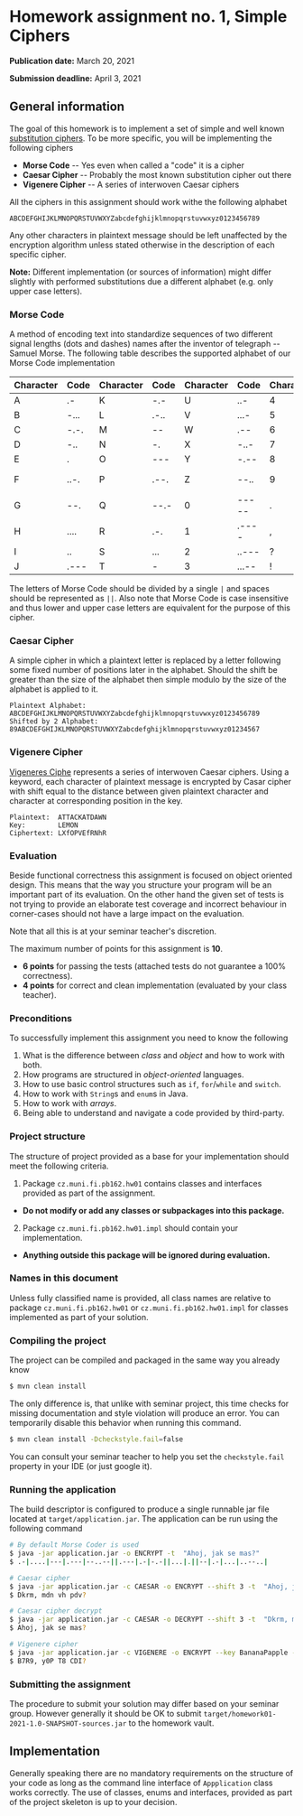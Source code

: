 Homework assignment no. 1, Simple Ciphers
====================================

**Publication date:**  March 20, 2021

**Submission deadline:** April 3, 2021

General information
-------------------
The goal of this homework is to implement a set of simple and well known [substitution ciphers](https://en.wikipedia.org/wiki/Substitution_cipher).
To be more specific, you will be implementing the following ciphers

* **Morse Code** -- Yes even when called a "code" it is a cipher
* **Caesar Cipher** -- Probably the most known substitution cipher out there
* **Vigenere Cipher** -- A series of interwoven Caesar ciphers

All the ciphers in this assignment should work withe the following alphabet

```text
ABCDEFGHIJKLMNOPQRSTUVWXYZabcdefghijklmnopqrstuvwxyz0123456789
```

Any other characters in plaintext message should be left unaffected by the encryption algorithm unless stated otherwise in the description of each specific cipher.

**Note:** Different implementation (or sources of information) might differ slightly with performed substitutions due a different alphabet (e.g. only upper case letters).

### Morse Code
A method of encoding text into standardize sequences of two different signal lengths (dots and dashes) names after the inventor of telegraph -- Samuel Morse.
The following table describes the supported alphabet of our Morse Code implementation

| Character | Code      | Character | Code      | Character | Code      | Character | Code      |
| ----      | ---       | ---       | ---       | ---       | ---       | ---       | ---       |
| A         | .-        | K         | -.-       | U         | ..-       | 4         | ....-     |
| B         | -...      | L         | .-..      | V         | ...-      | 5         | .....     |
| C         | -.-.      | M         | --        | W         | .--       | 6         | -....     |
| D         | -..       | N         | -.        | X         | -..-      | 7         | --...     |
| E         | .         | O         | ---       | Y         | -.--      | 8         | ---..     |
| F         | ..-.      | P         | .--.      | Z         | --..      | 9         | ----.     |
| G         | --.       | Q         | --.-      | 0         | -----     | .         | .-.-.-    |
| H         | ....      | R         | .-.       | 1         | .----     | ,         | --..--    |
| I         | ..        | S         | ...       | 2         | ..---     | ?         | ..--..    |
| J         | .---      | T         | -         | 3         | ...--     | !         | ..--.     |


The letters of Morse Code should be divided by a single ```|``` and spaces should be represented as ```||```.
Also note that Morse Code is case insensitive and thus lower and upper case letters are equivalent for the purpose of this cipher.

### Caesar Cipher
A simple cipher in which a plaintext letter is replaced by a letter following some fixed number of positions later in the alphabet.
Should the shift be greater than the size of the alphabet then simple modulo by the size of the alphabet is applied to it.

```text
Plaintext Alphabet:     ABCDEFGHIJKLMNOPQRSTUVWXYZabcdefghijklmnopqrstuvwxyz0123456789
Shifted by 2 Alphabet:  89ABCDEFGHIJKLMNOPQRSTUVWXYZabcdefghijklmnopqrstuvwxyz01234567
```

### Vigenere Cipher
[Vigeneres Ciphe](https://en.wikipedia.org/wiki/Vigen%C3%A8re_cipher) represents a series of interwoven Caesar ciphers. Using a keyword, each character of plaintext message is encrypted by Casar cipher with shift equal to the distance between given plaintext character and character at corresponding position in the key.

```text
Plaintext:  ATTACKATDAWN
Key:	    LEMON
Ciphertext:	LXfOPVEfRNhR
```


### Evaluation
Beside functional correctness this assignment is focused on object oriented design.
This means that the way you structure your program will be an important part of its evaluation.
On the other hand the given set of tests is not trying to provide an elaborate test coverage and incorrect behaviour in corner-cases should not have a large impact on the evaluation.

Note that all this is at your seminar teacher's discretion.

The maximum number of points for this assignment is **10**.

- **6 points** for passing the tests (attached tests do not guarantee a 100% correctness).
- **4 points** for correct and clean implementation (evaluated by your class teacher).

### Preconditions
To successfully implement this assignment you need to know the following

1. What is the difference between _class_ and _object_ and how to work with both.
2. How programs are structured in _object-oriented_ languages.
3. How to use basic control structures such as `if`, `for`/`while` and `switch`.
4. How to work with `String`s and `enum`s in Java.
5. How to work with _arrays_.
6. Being able to understand and navigate a code provided by third-party.

### Project structure
The structure of project provided as a base for your implementation should meet the following criteria.

1. Package ```cz.muni.fi.pb162.hw01``` contains classes and interfaces provided as part of the assignment.
  - **Do not modify or add any classes or subpackages into this package.**
2. Package  ```cz.muni.fi.pb162.hw01.impl``` should contain your implementation.
  - **Anything outside this package will be ignored during evaluation.**

### Names in this document
Unless fully classified name is provided, all class names are relative to  package ```cz.muni.fi.pb162.hw01``` or ```cz.muni.fi.pb162.hw01.impl``` for classes implemented as part of your solution.


### Compiling the project
The project can be compiled and packaged in the same way you already know

```bash
$ mvn clean install
```

The only difference is, that unlike with seminar project, this time checks for missing documentation and style violation will produce an error.
You can temporarily disable this behavior when running this command.

```bash
$ mvn clean install -Dcheckstyle.fail=false
```

You can consult your seminar teacher to help you set the ```checkstyle.fail``` property in your IDE (or just google it).

### Running the application
The build descriptor is configured to produce a single runnable jar file located at `target/application.jar`. The application can be run using the following command

```bash
# By default Morse Coder is used
$ java -jar application.jar -o ENCRYPT -t  "Ahoj, jak se mas?"
$ .-|....|---|.---|--..--||.---|.-|-.-||...|.||--|.-|...|..--..|

# Caesar cipher
$ java -jar application.jar -c CAESAR -o ENCRYPT --shift 3 -t  "Ahoj, jak se mas?"
$ Dkrm, mdn vh pdv?

# Caesar cipher decrypt
$ java -jar application.jar -c CAESAR -o DECRYPT --shift 3 -t  "Dkrm, mdn vh pdv?"
$ Ahoj, jak se mas?

# Vigenere cipher
$ java -jar application.jar -c VIGENERE -o ENCRYPT --key BananaPapple -t  "Ahoj, jak se mas?"
$ B7R9, y0P T8 CDI?
```

### Submitting the assignment
The procedure to submit your solution may differ based on your seminar group. However generally it should be OK to submit ```target/homework01-2021-1.0-SNAPSHOT-sources.jar``` to the homework vault.

## Implementation
Generally speaking there are no mandatory requirements on the structure of your code as long as the command line interface of ```Appplication``` class works correctly.
The use of classes, enums and interfaces, provided as part of the project skeleton is up to your decision.
